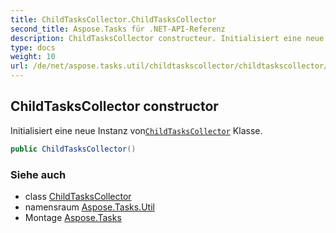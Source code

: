```yaml
---
title: ChildTasksCollector.ChildTasksCollector
second_title: Aspose.Tasks für .NET-API-Referenz
description: ChildTasksCollector constructeur. Initialisiert eine neue Instanz vonChildTasksCollector Klasse.
type: docs
weight: 10
url: /de/net/aspose.tasks.util/childtaskscollector/childtaskscollector/
---
```

## ChildTasksCollector constructor

Initialisiert eine neue Instanz von[`ChildTasksCollector`](../) Klasse.

```csharp
public ChildTasksCollector()
```

### Siehe auch

* class [ChildTasksCollector](../)
* namensraum [Aspose.Tasks.Util](../../childtaskscollector/)
* Montage [Aspose.Tasks](../../../)


